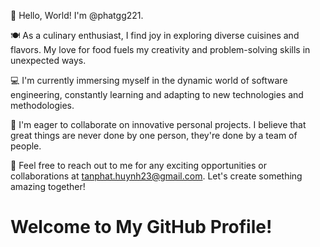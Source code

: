 
👋 Hello, World! I'm @phatgg221.

🍽️ As a culinary enthusiast, I find joy in exploring diverse cuisines and flavors. My love for food fuels my creativity and problem-solving skills in unexpected ways.


💻 I'm currently immersing myself in the dynamic world of software engineering, constantly learning and adapting to new technologies and methodologies.


🤝 I'm eager to collaborate on innovative personal projects. I believe that great things are never done by one person, they're done by a team of people.


📮 Feel free to reach out to me for any exciting opportunities or collaborations at tanphat.huynh23@gmail.com. Let's create something amazing together!


<!---
phatgg221/phatgg221 is a ✨ special ✨ repository because its `README.md` (this file) appears on your GitHub profile.
You can click the Preview link to take a look at your changes.
--->

<h1 style="animation: fadeIn 2s ease-in;">
  Welcome to My GitHub Profile!
</h1>


